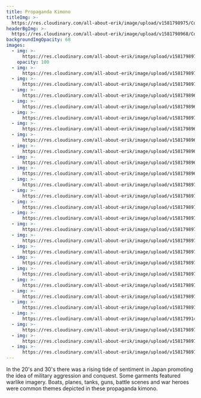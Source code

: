 ```yaml
---
title: Propaganda Kimono
titleImg: >-
  https://res.cloudinary.com/all-about-erik/image/upload/v1581798975/Collections/01%20Propaganda%20Kimono/title-propaganda-white_xfyec7.png
headerBgImg: >-
  https://res.cloudinary.com/all-about-erik/image/upload/v1581798968/Collections/01%20Propaganda%20Kimono/banner-mhj_274_oxunri.jpg
backgroundImgOpacity: 68
images:
  - img: >-
      https://res.cloudinary.com/all-about-erik/image/upload/v1581798974/Collections/01%20Propaganda%20Kimono/m_201b2_i4xlfo.jpg
    opacity: 100
  - img: >-
      https://res.cloudinary.com/all-about-erik/image/upload/v1581798975/Collections/01%20Propaganda%20Kimono/m_229b2_axcrrr.jpg
  - img: >-
      https://res.cloudinary.com/all-about-erik/image/upload/v1581798976/Collections/01%20Propaganda%20Kimono/m_330b_mtjtkp.jpg
  - img: >-
      https://res.cloudinary.com/all-about-erik/image/upload/v1581798969/Collections/01%20Propaganda%20Kimono/mhj_016_hg6tu1.jpg
  - img: >-
      https://res.cloudinary.com/all-about-erik/image/upload/v1581798968/Collections/01%20Propaganda%20Kimono/mhj_025_back_aurg5j.jpg
  - img: >-
      https://res.cloudinary.com/all-about-erik/image/upload/v1581798970/Collections/01%20Propaganda%20Kimono/mhj_040_back_f9sn5m.jpg
  - img: >-
      https://res.cloudinary.com/all-about-erik/image/upload/v1581798967/Collections/01%20Propaganda%20Kimono/mhj_046_back_pz8myj.jpg
  - img: >-
      https://res.cloudinary.com/all-about-erik/image/upload/v1581798969/Collections/01%20Propaganda%20Kimono/mhj_054_front_bmwnzy.jpg
  - img: >-
      https://res.cloudinary.com/all-about-erik/image/upload/v1581798968/Collections/01%20Propaganda%20Kimono/mhj_055_front_tlxryc.jpg
  - img: >-
      https://res.cloudinary.com/all-about-erik/image/upload/v1581798969/Collections/01%20Propaganda%20Kimono/mhj_067_front_py6yml.jpg
  - img: >-
      https://res.cloudinary.com/all-about-erik/image/upload/v1581798969/Collections/01%20Propaganda%20Kimono/mhj_099_back_fspgzk.jpg
  - img: >-
      https://res.cloudinary.com/all-about-erik/image/upload/v1581798972/Collections/01%20Propaganda%20Kimono/mhj_103_uehya6.jpg
  - img: >-
      https://res.cloudinary.com/all-about-erik/image/upload/v1581798970/Collections/01%20Propaganda%20Kimono/mhj_107_bz7i2u.jpg
  - img: >-
      https://res.cloudinary.com/all-about-erik/image/upload/v1581798971/Collections/01%20Propaganda%20Kimono/mhj_136_pc8shj.jpg
  - img: >-
      https://res.cloudinary.com/all-about-erik/image/upload/v1581798970/Collections/01%20Propaganda%20Kimono/mhj_147_yfcydq.jpg
  - img: >-
      https://res.cloudinary.com/all-about-erik/image/upload/v1581798970/Collections/01%20Propaganda%20Kimono/mhj_181_g1azje.jpg
  - img: >-
      https://res.cloudinary.com/all-about-erik/image/upload/v1581798974/Collections/01%20Propaganda%20Kimono/mhj_212_back_y5ospj.jpg
  - img: >-
      https://res.cloudinary.com/all-about-erik/image/upload/v1581798973/Collections/01%20Propaganda%20Kimono/mhj_274_ra3ay4.jpg
  - img: >-
      https://res.cloudinary.com/all-about-erik/image/upload/v1581798971/Collections/01%20Propaganda%20Kimono/mhj_283_back_cad7ik.jpg
  - img: >-
      https://res.cloudinary.com/all-about-erik/image/upload/v1581798972/Collections/01%20Propaganda%20Kimono/mhj_305_ejjmiw.jpg
  - img: >-
      https://res.cloudinary.com/all-about-erik/image/upload/v1581798973/Collections/01%20Propaganda%20Kimono/mhj_308_back_n0b9cj.jpg
  - img: >-
      https://res.cloudinary.com/all-about-erik/image/upload/v1581798973/Collections/01%20Propaganda%20Kimono/mhj_314_im0nlj.jpg
  - img: >-
      https://res.cloudinary.com/all-about-erik/image/upload/v1581798974/Collections/01%20Propaganda%20Kimono/mhj_315_back_ig6mh2.jpg
  - img: >-
      https://res.cloudinary.com/all-about-erik/image/upload/v1581799140/Collections/01%20Propaganda%20Kimono/mhj_317_suxsq8.jpg
  - img: >-
      https://res.cloudinary.com/all-about-erik/image/upload/v1581798975/Collections/01%20Propaganda%20Kimono/mhj_319_mfopmc.jpg
  - img: >-
      https://res.cloudinary.com/all-about-erik/image/upload/v1581798973/Collections/01%20Propaganda%20Kimono/mhj_326_onuq9c.jpg
  - img: >-
      https://res.cloudinary.com/all-about-erik/image/upload/v1581798974/Collections/01%20Propaganda%20Kimono/mhj_331_back_bebaeb.jpg
---
```

In the 20's and 30's there was a rising tide of sentiment in Japan promoting the idea of military aggression and conquest. Some garments featured warlike imagery. Boats, planes, tanks, guns, battle scenes and war heroes were common themes depicted in these propaganda kimono.

